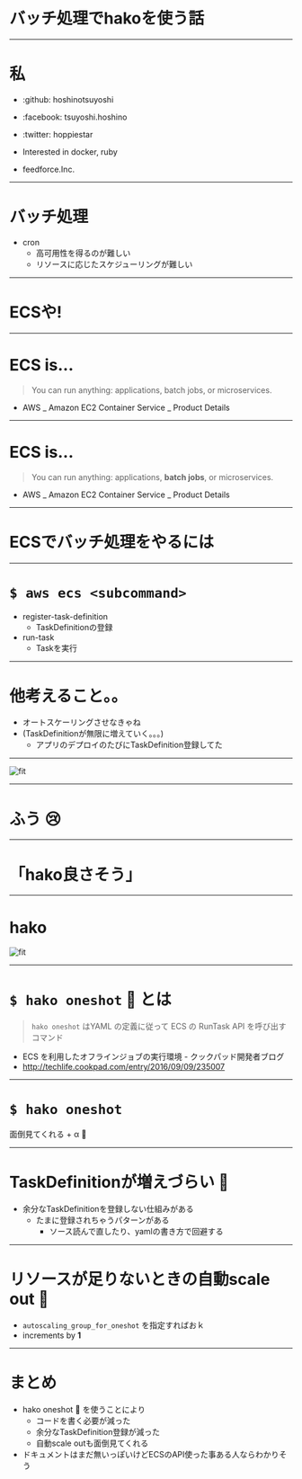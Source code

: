 # バッチ処理でhakoを使う話

---

# 私

* :github: hoshinotsuyoshi
* :facebook: tsuyoshi.hoshino
* :twitter: hoppiestar

* Interested in docker, ruby
* feedforce.Inc.

---

# バッチ処理

* cron
   * 高可用性を得るのが難しい
   * リソースに応じたスケジューリングが難しい

---

# ECSや!

---

# ECS is...


> You can run anything: applications, batch jobs, or microservices.
- AWS _ Amazon EC2 Container Service _ Product Details

---

# ECS is...


> You can run anything: applications, **batch jobs**, or microservices.
- AWS _ Amazon EC2 Container Service _ Product Details

---

# ECSでバッチ処理をやるには

---

# `$ aws ecs <subcommand>`

* register-task-definition
    * TaskDefinitionの登録
* run-task
    * Taskを実行

---

# 他考えること。。

* オートスケーリングさせなきゃね
* (TaskDefinitionが無限に増えていく。。。)
    * アプリのデプロイのたびにTaskDefinition登録してた

---

![fit](https://cloud.githubusercontent.com/assets/1394049/19222122/29630a3e-8e8c-11e6-8cf7-d448c6c726ce.png)

---

# ふう :cry:

---

# 「hako良さそう」

---

# hako

![fit](https://cloud.githubusercontent.com/assets/1394049/19217044/ba3c473c-8e0f-11e6-998b-438d7d56d212.png)

---

# `$ hako oneshot` :gun: とは

> `hako oneshot` はYAML の定義に従って ECS の RunTask API を呼び出すコマンド
- ECS を利用したオフラインジョブの実行環境 - クックパッド開発者ブログ
- http://techlife.cookpad.com/entry/2016/09/09/235007

---

# `$ hako oneshot`

面倒見てくれる + α :tada:

---

# TaskDefinitionが増えづらい :tada:

* 余分なTaskDefinitionを登録しない仕組みがある
    * たまに登録されちゃうパターンがある
        * ソース読んで直したり、yamlの書き方で回避する

---

# リソースが足りないときの自動scale out :tada:

* `autoscaling_group_for_oneshot` を指定すればおｋ
* increments by **1**

---

# まとめ

* hako oneshot :gun: を使うことにより
    * コードを書く必要が減った
    * 余分なTaskDefinition登録が減った
    * 自動scale outも面倒見てくれる
* ドキュメントはまだ無いっぽいけどECSのAPI使った事ある人ならわかりそう
